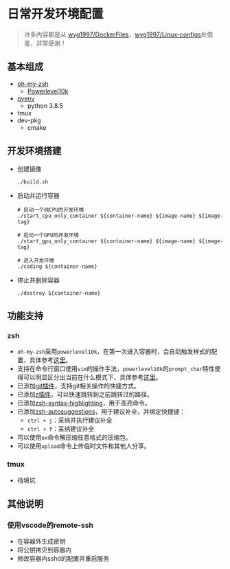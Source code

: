 # 日常开发环境配置

> 许多内容都是从 [wyg1997/DockerFiles](https://github.com/wyg1997/DockerFiles)，[wyg1997/Linux-configs](https://github.com/wyg1997/Linux-configs)处借鉴，非常感谢！

## 基本组成

- [oh-my-zsh](https://github.com/ohmyzsh/ohmyzsh)
  - [Powerlevel10k](https://github.com/romkatv/powerlevel10k)
- [pyenv](https://github.com/pyenv/pyenv)
  - python 3.8.5
- tmux
- dev-pkg
  - cmake

## 开发环境搭建
- 创建镜像
  ```shell
  ./build.sh
  ```
- 启动并运行容器
  ```shell
  # 启动一个纯CPU的开发环境
  ./start_cpu_only_container ${container-name} ${image-name} ${image-tag}
  
  # 启动一个GPU的开发环境
  ./start_gpu_only_container ${container-name} ${image-name} ${image-tag}
  
  # 进入开发环境
  ./coding ${container-name}
  ```
* 停止并删除容器

  ```shell
  ./destroy ${container-name}
  ```

## 功能支持

### zsh

- `oh-my-zsh`采用`powerlevel10k`，在第一次进入容器时，会自动触发样式的配置，具体参考[这里](https://github.com/romkatv/powerlevel10k#configuration-wizard)。
- 支持在命令行窗口使用`vim`的操作手法，`powerlevel10k`的`prompt_char`特性使得可以明显区分出当前在什么模式下，具体参考[这里](https://github.com/romkatv/powerlevel10k#batteries-included)。
- 已添加[git插件](https://github.com/ohmyzsh/ohmyzsh/blob/master/plugins/git/git.plugin.zsh)，支持git相关操作的快捷方式。
- 已添加[z插件](https://github.com/rupa/z)，可以快速跳转到之前跳转过的路径。
- 已添加[zsh-syntax-highlighting](https://github.com/zsh-users/zsh-syntax-highlighting)，用于高亮命令。
- 已添加[zsh-autosuggestions](https://github.com/zsh-users/zsh-autosuggestions)，用于建议补全，并绑定快捷键：
  - `ctrl + j`：采纳并执行建议补全
  - `ctrl + f`：采纳建议补全
- 可以使用`ex`命令解压缩任意格式的压缩包。
- 可以使用`upload`命令上传临时文件和其他人分享。

### tmux

- 待填坑

## 其他说明

### 使用vscode的remote-ssh

- 在容器外生成密钥
- 将公钥拷贝到容器内
- 修改容器内sshd的配置并重启服务

